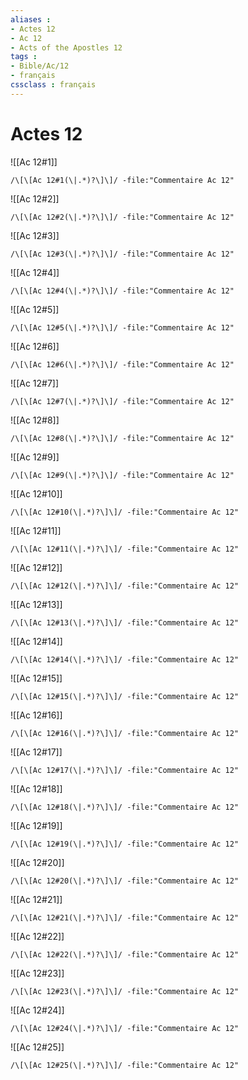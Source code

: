 ```yaml
---
aliases : 
- Actes 12
- Ac 12
- Acts of the Apostles 12
tags : 
- Bible/Ac/12
- français
cssclass : français
---
```


# Actes 12

![[Ac 12#1]]

```query
/\[\[Ac 12#1(\|.*)?\]\]/ -file:"Commentaire Ac 12"
```

![[Ac 12#2]]

```query
/\[\[Ac 12#2(\|.*)?\]\]/ -file:"Commentaire Ac 12"
```

![[Ac 12#3]]

```query
/\[\[Ac 12#3(\|.*)?\]\]/ -file:"Commentaire Ac 12"
```

![[Ac 12#4]]

```query
/\[\[Ac 12#4(\|.*)?\]\]/ -file:"Commentaire Ac 12"
```

![[Ac 12#5]]

```query
/\[\[Ac 12#5(\|.*)?\]\]/ -file:"Commentaire Ac 12"
```

![[Ac 12#6]]

```query
/\[\[Ac 12#6(\|.*)?\]\]/ -file:"Commentaire Ac 12"
```

![[Ac 12#7]]

```query
/\[\[Ac 12#7(\|.*)?\]\]/ -file:"Commentaire Ac 12"
```

![[Ac 12#8]]

```query
/\[\[Ac 12#8(\|.*)?\]\]/ -file:"Commentaire Ac 12"
```

![[Ac 12#9]]

```query
/\[\[Ac 12#9(\|.*)?\]\]/ -file:"Commentaire Ac 12"
```

![[Ac 12#10]]

```query
/\[\[Ac 12#10(\|.*)?\]\]/ -file:"Commentaire Ac 12"
```

![[Ac 12#11]]

```query
/\[\[Ac 12#11(\|.*)?\]\]/ -file:"Commentaire Ac 12"
```

![[Ac 12#12]]

```query
/\[\[Ac 12#12(\|.*)?\]\]/ -file:"Commentaire Ac 12"
```

![[Ac 12#13]]

```query
/\[\[Ac 12#13(\|.*)?\]\]/ -file:"Commentaire Ac 12"
```

![[Ac 12#14]]

```query
/\[\[Ac 12#14(\|.*)?\]\]/ -file:"Commentaire Ac 12"
```

![[Ac 12#15]]

```query
/\[\[Ac 12#15(\|.*)?\]\]/ -file:"Commentaire Ac 12"
```

![[Ac 12#16]]

```query
/\[\[Ac 12#16(\|.*)?\]\]/ -file:"Commentaire Ac 12"
```

![[Ac 12#17]]

```query
/\[\[Ac 12#17(\|.*)?\]\]/ -file:"Commentaire Ac 12"
```

![[Ac 12#18]]

```query
/\[\[Ac 12#18(\|.*)?\]\]/ -file:"Commentaire Ac 12"
```

![[Ac 12#19]]

```query
/\[\[Ac 12#19(\|.*)?\]\]/ -file:"Commentaire Ac 12"
```

![[Ac 12#20]]

```query
/\[\[Ac 12#20(\|.*)?\]\]/ -file:"Commentaire Ac 12"
```

![[Ac 12#21]]

```query
/\[\[Ac 12#21(\|.*)?\]\]/ -file:"Commentaire Ac 12"
```

![[Ac 12#22]]

```query
/\[\[Ac 12#22(\|.*)?\]\]/ -file:"Commentaire Ac 12"
```

![[Ac 12#23]]

```query
/\[\[Ac 12#23(\|.*)?\]\]/ -file:"Commentaire Ac 12"
```

![[Ac 12#24]]

```query
/\[\[Ac 12#24(\|.*)?\]\]/ -file:"Commentaire Ac 12"
```

![[Ac 12#25]]

```query
/\[\[Ac 12#25(\|.*)?\]\]/ -file:"Commentaire Ac 12"
```

